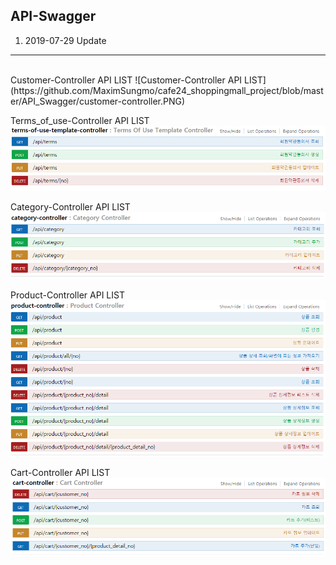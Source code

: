 API-Swagger 
---
1. 2019-07-29 Update
---
<br/>
Customer-Controller API LIST
![Customer-Controller API LIST](https://github.com/MaximSungmo/cafe24_shoppingmall_project/blob/master/API_Swagger/customer-controller.PNG)
<br/>

Terms_of_use-Controller API LIST
![Terms_of_use-Controller API LIST](https://github.com/MaximSungmo/cafe24_shoppingmall_project/blob/master/API_Swagger/terms_of_use-controller.PNG)
<br/>

Category-Controller API LIST
![Category-Controller API LIST](https://github.com/MaximSungmo/cafe24_shoppingmall_project/blob/master/API_Swagger/category-controller.PNG)
<br/>

Product-Controller API LIST
![Product-Controller API LIST](https://github.com/MaximSungmo/cafe24_shoppingmall_project/blob/master/API_Swagger/product-controller.PNG)
<br/>

Cart-Controller API LIST
![Cart-Controller API LIST](https://github.com/MaximSungmo/cafe24_shoppingmall_project/blob/master/API_Swagger/cart-controller.PNG)
<br/>
